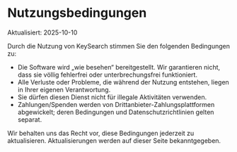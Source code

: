 # Nutzungsbedingungen
Aktualisiert: 2025-10-10

Durch die Nutzung von KeySearch stimmen Sie den folgenden Bedingungen zu:

- Die Software wird „wie besehen“ bereitgestellt. Wir garantieren nicht, dass sie völlig fehlerfrei oder unterbrechungsfrei funktioniert.  
- Alle Verluste oder Probleme, die während der Nutzung entstehen, liegen in Ihrer eigenen Verantwortung.  
- Sie dürfen diesen Dienst nicht für illegale Aktivitäten verwenden.  
- Zahlungen/Spenden werden von Drittanbieter-Zahlungsplattformen abgewickelt; deren Bedingungen und Datenschutzrichtlinien gelten separat.  

Wir behalten uns das Recht vor, diese Bedingungen jederzeit zu aktualisieren. Aktualisierungen werden auf dieser Seite bekanntgegeben.